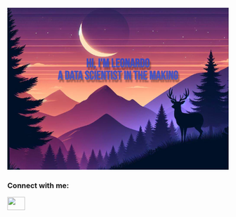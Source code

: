 <p align="center">
  <a href="https://github.com/LeonardoMBarca">
    <img src="https://github.com/LeonardoMBarca/LeonardoMBarca/blob/main/Captura%20de%20tela%202024-04-18%20143308.jpg" alt="MasterHead">
  </a>
</p>
<h3 align="left">Connect with me:</h3>
<p align="left">
<a href="https://www.linkedin.com/in/leonardo-barca-406813282/" target="blank"><img align="center" src="https://cdn.jsdelivr.net/npm/simple-icons@3.0.1/icons/linkedin.svg" alt="" height="30" width="40" /></a>
</p>
